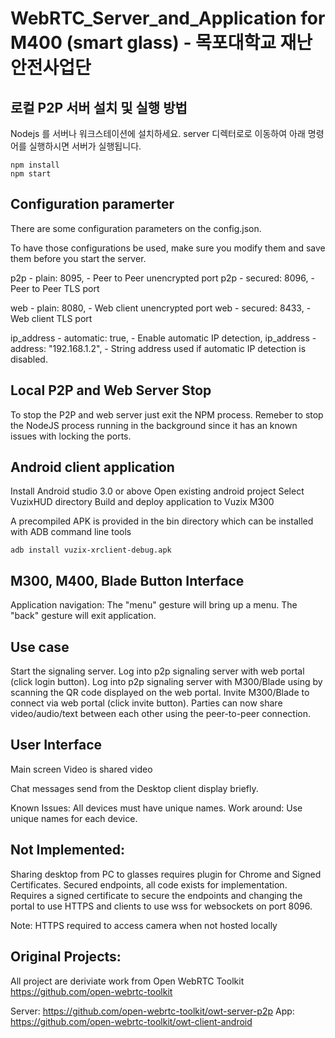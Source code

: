 # WebRTC_Server_and_Application for M400 (smart glass) - 목포대학교 재난안전사업단

## 로컬 P2P 서버 설치 및 실행 방법

Nodejs 를 서버나 워크스테이션에 설치하세요. 
server 디렉터로로 이동하여 아래 명령어를 실행하시면 서버가 실행됩니다.

    npm install
    npm start

## Configuration paramerter

There are some configuration parameters on the config.json.

To have those configurations be used, make sure you modify them and save them before you start the server.

  p2p - plain: 8095, - Peer to Peer unencrypted port
  p2p - secured: 8096, - Peer to Peer TLS port

  web - plain: 8080, - Web client unencrypted port
  web - secured: 8433, - Web client TLS port

  ip_address - automatic: true,  - Enable automatic IP detection, 
  ip_address - address: "192.168.1.2", - String address used if automatic IP detection is disabled.


## Local P2P and Web Server Stop

To stop the P2P and web server just exit the NPM process.
Remeber to stop the NodeJS process running in the background since it has an known issues with locking the ports.

## Android client application
Install Android studio 3.0 or above
Open existing android project
Select VuzixHUD directory
Build and deploy application to Vuzix M300

A precompiled APK is provided in the bin directory which can be installed with ADB command line tools

    adb install vuzix-xrclient-debug.apk

## M300, M400, Blade Button Interface

Application navigation: The "menu" gesture will bring up a menu. The "back" gesture will exit application.


## Use case 

Start the signaling server.
Log into p2p signaling server with web portal (click login button).
Log into p2p signaling server with M300/Blade using by scanning the QR code displayed on the web portal.
Invite M300/Blade to connect via web portal (click invite button).
Parties can now share video/audio/text between each other using the peer-to-peer connection.

## User Interface

Main screen Video is shared video

Chat messages send from the Desktop client display briefly.

Known Issues: All devices must have unique names.
Work around: Use unique names for each device.


## Not Implemented:
Sharing desktop from PC to glasses requires plugin for Chrome and Signed Certificates.
Secured endpoints, all code exists for implementation.  Requires a signed certificate to secure the endpoints and changing the portal
	to use HTTPS and clients to use wss for websockets on port 8096.

Note: HTTPS required to access camera when not hosted locally

## Original Projects:
All project are deriviate work from Open WebRTC Toolkit
https://github.com/open-webrtc-toolkit

Server: https://github.com/open-webrtc-toolkit/owt-server-p2p
App: https://github.com/open-webrtc-toolkit/owt-client-android
